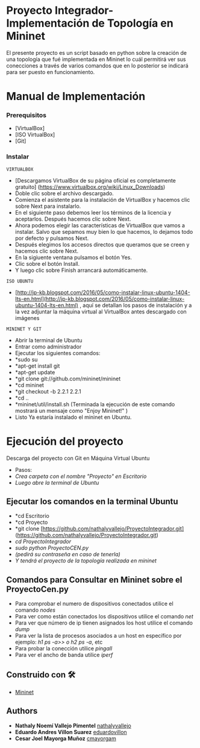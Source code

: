 # Proyecto Integrador-Implementación de Topología en Mininet

El presente proyecto es un script basado en python sobre la creación de  una topología que fué implementada en Mininet lo cuál permitirá ver sus conecciones a través de varios comandos que en lo posterior se indicará para ser puesto en funcionamiento.

# Manual de Implementación 

### Prerequisitos

* [VirtualBox]
* [ISO VirtualBox]
* [Git]

### Instalar
```
VIRTUALBOX
```
* [Descargamos VirtualBox de su página oficial es completamente gratuito] (https://www.virtualbox.org/wiki/Linux_Downloads) 
* Doble clic sobre el archivo descargado.
* Comienza el asistente para la instalación de VirtualBox y hacemos clic sobre Next para instalarlo.
* En el siguiente paso debemos leer los términos de la licencia y aceptarlos. Después hacemos clic sobre Next. 
* Ahora podemos elegir las características de VirtualBox que vamos a instalar. Salvo que sepamos muy bien lo que hacemos, lo dejamos todo por defecto y pulsamos Next.
* Después elegimos los accesos directos que queramos que se creen y hacemos clic sobre Next.
* En la sigiuente ventana pulsamos el botón Yes.
* Clic sobre el botón Install.
* Y luego clic sobre Finish arrancará automáticamente.  
```
ISO UBUNTU
```
* [http://jp-kb.blogspot.com/2016/05/como-instalar-linux-ubuntu-1404-lts-en.html](http://jp-kb.blogspot.com/2016/05/como-instalar-linux-ubuntu-1404-lts-en.html) , aquí se detallan los pasos de instalación y a la vez adjuntar la máquina virtual al VirtualBox antes descargado con imágenes 


```
MININET Y GIT
```
* Abrir la terminal de Ubuntu
* Entrar como administrador
* Ejecutar los siguientes comandos:
* *sudo su 
* *apt-get install git
* *apt-get update 
* *git clone git://github.com/mininet/mininet
* *cd mininet
* *git checkout -b 2.2.1 2.2.1
* *cd ..
* *mininet/util/install.sh (Terminada la ejecución de este comando mostrará un mensaje como "Enjoy Mininet!" )
* Listo Ya estaría instalado el mininet en Ubuntu.  


# Ejecución del proyecto

Descarga del proyecto con Git en Máquina Virtual Ubuntu 
* Pasos:
* *Crea carpeta con el nombre "Proyecto" en Escritorio* 
* *Luego abre la terminal de Ubuntu*

## Ejecutar los comandos en la terminal Ubuntu
* *cd Escritorio 
* *cd Proyecto 
* *git clone [https://github.com/nathalyvallejo/ProyectoIntegrador.git] (https://github.com/nathalyvallejo/ProyectoIntegrador.git) 
* *cd ProyectoIntegrador*
* *sudo python ProyectoCEN.py*
* *(pedirá su contraseña en caso de tenerla)*
* *Y tendrá el proyecto de la topología realizada en mininet*

## Comandos para Consultar en Mininet sobre el ProyectoCen.py

* Para comprobar el numero de dispositivos conectados utilice el comando *nodes*
* Para ver como están conectados los dispositivos utilice el comando *net*
* Para ver que número de ip tienen asignados los host utilice el comando *dump*
* Para ver la lista de procesos asociados a un host en específico por ejemplo: *h1 ps -a>> o h2 ps -a*, etc  
* Para probar la conección utilice *pingall*
* Para ver el ancho de banda utilice *iperf*


## Construido con 🛠️

* [Mininet](http://mininet.org/)


## Authors
* **Nathaly Noemí Vallejo Pimentel** [nathalyvallejo](https://github.com/nathalyvallejo)
* **Eduardo Andres Villon Suarez** [eduardovillon](https://github.com/eduardovillon)
* **Cesar Joel Mayorga Muñoz** [cmayorgam](https://github.com/cmayorgam)


